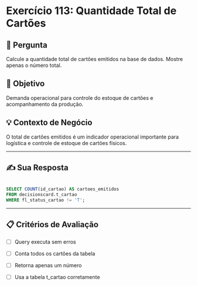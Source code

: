 # Exercício 113: Quantidade Total de Cartões

## 📝 Pergunta

Calcule a quantidade total de cartões emitidos na base de dados. Mostre apenas o número total.

## 🎯 Objetivo

Demanda operacional para controle do estoque de cartões e acompanhamento da produção.

## 💡 Contexto de Negócio

O total de cartões emitidos é um indicador operacional importante para logística e controle de estoque de cartões físicos.

---

## ✍️ Sua Resposta

```sql

SELECT COUNT(id_cartao) AS cartoes_emitidos
FROM decisionscard.t_cartao
WHERE fl_status_cartao != 'T';

```

---

## 📋 Critérios de Avaliação

- [ ] Query executa sem erros
- [ ] Conta todos os cartões da tabela
- [ ] Retorna apenas um número
- [ ] Usa a tabela t_cartao corretamente

